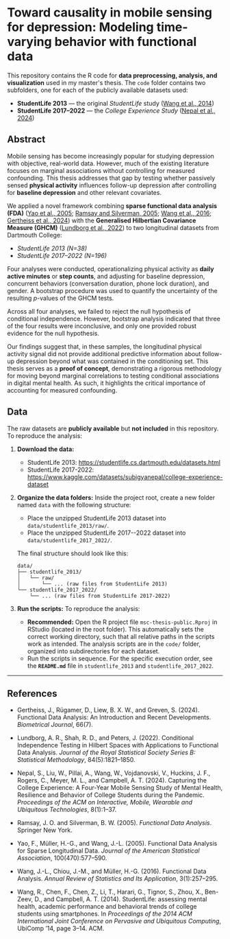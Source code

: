 # Toward causality in mobile sensing for depression: Modeling time-varying behavior with functional data


This repository contains the R code for **data preprocessing, analysis, and visualization** used in my master's thesis. The `code` folder contains two subfolders, one for each of the publicly available datasets used: 

- **StudentLife 2013** — the original *StudentLife* study ([Wang et al., 2014](#references))  
- **StudentLife 2017–2022** — the *College Experience Study* ([Nepal et al., 2024](#references))


## Abstract
Mobile sensing has become increasingly popular for studying depression with objective, real-world data. However, much of the existing literature focuses on marginal associations without controlling for measured confounding. This thesis addresses that gap by testing whether passively sensed **physical activity** influences follow-up depression after controlling for **baseline depression** and other relevant covariates.

We applied a novel framework combining **sparse functional data analysis (FDA)** ([Yao et al., 2005](#references); [Ramsay and Silverman, 2005](#references); [Wang et al., 2016](#references); [Gertheiss et al., 2024](#references)) with the **Generalised Hilbertian Covariance Measure (GHCM)** ([Lundborg et al., 2022](#references)) to two longitudinal datasets from Dartmouth College:  
- *StudentLife 2013 (N=38)*
- *StudentLife 2017–2022 (N=196)*

Four analyses were conducted, operationalizing physical activity as **daily active minutes** or **step counts**, and adjusting for baseline depression, concurrent behaviors (conversation duration, phone lock duration), and gender. A bootstrap procedure was used to quantify the uncertainty of the resulting $p$-values of the GHCM tests.

Across all four analyses, we failed to reject the null hypothesis of conditional independence. However, bootstrap analysis indicated that three of the four results were inconclusive, and only one provided robust evidence for the null hypothesis.

Our findings suggest that, in these samples, the longitudinal physical activity signal did not provide additional predictive information about follow-up depression beyond what was contained in the conditioning set. This thesis serves as a **proof of concept**, demonstrating a rigorous methodology for moving beyond marginal correlations to testing conditional associations in digital mental health. As such, it highlights the critical importance of accounting for measured confounding.


## Data 
The raw datasets are **publicly available** but **not included** in this repository. To reproduce the analysis:


1.  **Download the data:**
    * StudentLife 2013: https://studentlife.cs.dartmouth.edu/datasets.html
    * StudentLife 2017-2022: https://www.kaggle.com/datasets/subigyanepal/college-experience-dataset
  
  
2.  **Organize the data folders:** Inside the project root, create a new folder named `data` with the following structure:
    * Place the unzipped StudentLife 2013 dataset into `data/studentlife_2013/raw/`.
    * Place the unzipped StudentLife 2017--2022 dataset into `data/studentlife_2017_2022/`.
    
    The final structure should look like this:

    ```
    data/
    ├── studentlife_2013/
    │   └── raw/
    │       └── ... (raw files from StudentLife 2013)
    └── studentlife_2017_2022/
        └── ... (raw files from StudentLife 2017-2022)
    ```

3. **Run the scripts:** To reproduce the analysis:  
   * **Recommended:** Open the R project file `msc-thesis-public.Rproj` in RStudio (located in the root folder). This automatically sets the correct working directory, such that all relative paths in the scripts work as intended. The analysis scripts are in the `code/` folder, organized into subdirectories for each dataset.  
   * Run the scripts in sequence. For the specific execution order, see the **`README.md`** file in `studentlife_2013` and `studentlife_2017_2022`.

---



## References

- Gertheiss, J., Rügamer, D., Liew, B. X. W., and Greven, S. (2024). Functional Data Analysis: An Introduction and Recent Developments. *Biometrical Journal*, 66(7).

- Lundborg, A. R., Shah, R. D., and Peters, J. (2022). Conditional Independence Testing in Hilbert Spaces with Applications to Functional Data Analysis. *Journal of the Royal Statistical Society Series B: Statistical Methodology*, 84(5):1821–1850.

- Nepal, S., Liu, W., Pillai, A., Wang, W., Vojdanovski, V., Huckins, J. F., Rogers, C., Meyer, M. L., and Campbell, A. T. (2024). Capturing the College Experience: A Four-Year Mobile Sensing Study of Mental Health, Resilience and Behavior of College Students during the Pandemic. *Proceedings of the ACM on Interactive, Mobile, Wearable and Ubiquitous Technologies*, 8(1):1–37.

- Ramsay, J. O. and Silverman, B. W. (2005). *Functional Data Analysis*. Springer New York.

- Yao, F., Müller, H.-G., and Wang, J.-L. (2005). Functional Data Analysis for Sparse Longitudinal Data. *Journal of the American Statistical Association*, 100(470):577–590.

- Wang, J.-L., Chiou, J.-M., and Müller, H.-G. (2016). Functional Data Analysis. *Annual Review of Statistics and Its Application*, 3(1):257–295.

- Wang, R., Chen, F., Chen, Z., Li, T., Harari, G., Tignor, S., Zhou, X., Ben-Zeev, D., and Campbell, A. T. (2014). StudentLife: assessing mental health, academic performance and behavioral trends of college students using smartphones. In *Proceedings of the 2014 ACM International Joint Conference on Pervasive and Ubiquitous Computing*, UbiComp ’14, page 3–14. ACM.


